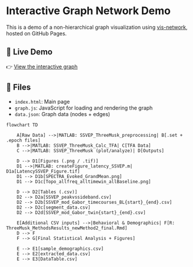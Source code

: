 # Interactive Graph Network Demo

This is a demo of a non-hierarchical graph visualization using [vis-network](https://visjs.github.io/vis-network/), hosted on GitHub Pages.

## 🔗 Live Demo

👉 [View the interactive graph](https://yourusername.github.io/graph-network-demo/)

## 📁 Files

- `index.html`: Main page
- `graph.js`: JavaScript for loading and rendering the graph
- `data.json`: Graph data (nodes + edges)


```mermaid
flowchart TD

    A[Raw Data] -->|MATLAB: SSVEP_ThreeMusk_preprocessing| B[.set + .epoch files]
    B -->|MATLAB: SSVEP_ThreeMusk_Calc_TFA| C[TFA Data]
    C -->|MATLAB: SSVEP_ThreeMusk (plot/analyze)| D[Outputs]

    D --> D1[Figures (.png / .tif)]
    D1 -->|MATLAB: createFigure_latency_SSVEP.m| D1a[LatencySSVEP_Figure.tif]
    D1 --> D1b[SPECTRA_Evoked_GrandMean.png]
    D1 --> D1c[Topo_allfreq_alltimewin_allBaseline.png]

    D --> D2[Tables (.csv)]
    D2 --> D2a[SSVEP_peakvssideband.csv]
    D2 --> D2b[SSVEP_mod_Gabor_timecourses_BL{start}_{end}.csv]
    D2 --> D2c[segment_data.csv]
    D2 --> D2d[SSVEP_mod_Gabor_twin{start}_{end}.csv]

    E[Additional CSV inputs] -->|Behavioral & Demographics| F[R: ThreeMusk_MethodsResults_newMethod2_final.Rmd]
    D --> F
    F --> G[Final Statistical Analysis + Figures]

    E --> E1[sample_demographics.csv]
    E --> E2[extracted_data.csv]
    E --> E3[DataTable.csv]
```
